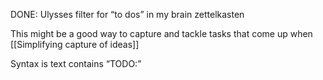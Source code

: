 DONE: Ulysses filter for “to dos” in my brain zettelkasten

This might be a good way to capture and tackle tasks that come up when [[Simplifying capture of ideas]]

Syntax is text contains “TODO:”